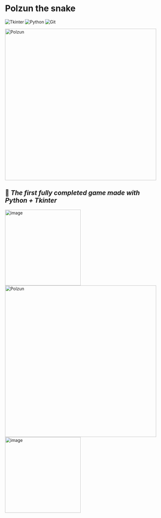 # **Polzun the snake**


![Tkinter](https://img.shields.io/badge/-Tkinter-000000?style=flat-square&logo=) ![Python](https://img.shields.io/badge/-Python-3776AB?logo=python&logoColor=white) ![Git](https://img.shields.io/badge/-Git-F05032?logo=git&logoColor=white)

<img src="https://github.com/user-attachments/assets/68f5bd80-42ed-41e6-ac98-776ff5a108e6" alt="Polzun" width="500"/>

## 🎯 *The first fully completed game made with Python + Tkinter*

<img width="250" alt="image" src="https://github.com/user-attachments/assets/7015921b-9cf4-46e8-932f-79202cb26804" />


<img src= "https://github.com/user-attachments/assets/783f3a7b-8007-42fa-87cc-77584cdd5be7" alt="Polzun" width="500"/>

<img width="250"  alt="image" src="https://github.com/user-attachments/assets/2a181f10-b032-4358-867c-09471bd702d6" />
